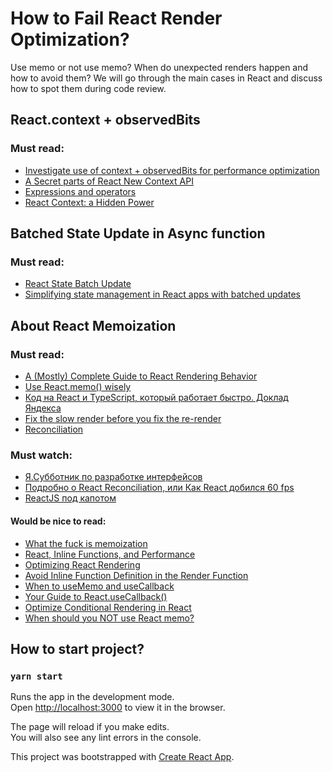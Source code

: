 # How to Fail React Render Optimization?

Use memo or not use memo? When do unexpected renders happen and how to avoid them? We will go through the main cases in React and discuss how to spot them during code review.

## React.context + observedBits

### Must read:
* [Investigate use of context + observedBits for performance optimization](https://github.com/reduxjs/react-redux/issues/1018)
* [A Secret parts of React New Context API](https://koba04.medium.com/a-secret-parts-of-react-new-context-api-e9506a4578aa)
* [Expressions and operators](https://developer.mozilla.org/en-US/docs/Web/JavaScript/Reference/Operators)
* [React Context: a Hidden Power](https://dev.to/alexkhismatulin/react-context-a-hidden-power-3h8j)

## Batched State Update in Async function

### Must read:
* [React State Batch Update](https://medium.com/swlh/react-state-batch-update-b1b61bd28cd2)
* [Simplifying state management in React apps with batched updates](https://blog.logrocket.com/simplifying-state-management-in-react-apps-with-batched-updates/)

## About React Memoization

### Must read:
* [A (Mostly) Complete Guide to React Rendering Behavior](https://blog.isquaredsoftware.com/2020/05/blogged-answers-a-mostly-complete-guide-to-react-rendering-behavior/)
* [Use React.memo() wisely](https://dmitripavlutin.com/use-react-memo-wisely/#1-reactmemo)
* [Код на React и TypeScript, который работает быстро. Доклад Яндекса](https://habr.com/ru/company/yandex/blog/536682/)
* [Fix the slow render before you fix the re-render](https://kentcdodds.com/blog/fix-the-slow-render-before-you-fix-the-re-render)
* [Reconciliation](https://reactjs.org/docs/reconciliation.html)
  
### Must watch:
* [Я.Субботник по разработке интерфейсов](https://www.youtube.com/watch?v=wTkeS-X_OIU&t=5652s)
* [Подробно о React Reconciliation, или Как React добился 60 fps](https://youtu.be/NPXJnKytER4)
* [ReactJS под капотом](https://youtu.be/A0W2n2azH5s)

#### Would be nice to read:  
* [What the fuck is memoization](https://whatthefuck.is/memoization)
* [React, Inline Functions, and Performance](https://medium.com/componentdidblog/react-inline-functions-and-performance-bdff784f5578)
* [Optimizing React Rendering](https://flexport.engineering/optimizing-react-rendering-part-1-9634469dca02#432e)
* [Avoid Inline Function Definition in the Render Function](https://www.codementor.io/blog/react-optimization-5wiwjnf9hj#7-avoid-inline-function-definition-in-the-render-function)
* [When to useMemo and useCallback](https://kentcdodds.com/blog/usememo-and-usecallback)
* [Your Guide to React.useCallback()](https://dmitripavlutin.com/dont-overuse-react-usecallback/)
* [Optimize Conditional Rendering in React](https://medium.com/technofunnel/https-medium-com-mayank-gupta-6-88-21-performance-optimizations-techniques-for-react-d15fa52c2349#a1c2)
* [When should you NOT use React memo?](https://github.com/facebook/react/issues/14463)

## How to start project?

### `yarn start`

Runs the app in the development mode.\
Open [http://localhost:3000](http://localhost:3000) to view it in the browser.

The page will reload if you make edits.\
You will also see any lint errors in the console.

This project was bootstrapped with [Create React App](https://github.com/facebook/create-react-app).

